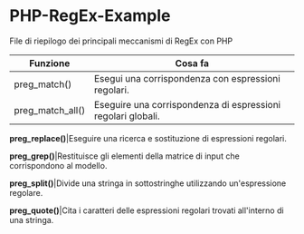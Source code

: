 # PHP-RegEx-Example
File di riepilogo dei principali meccanismi di RegEx con PHP


<!-- METODI PREG DI PHP -->

Funzione|Cosa fa
--------|-------
preg_match()|Esegui una corrispondenza con espressioni regolari.
preg_match_all()|Eseguire una corrispondenza di espressioni regolari globali.

**preg_replace()**|Eseguire una ricerca e sostituzione di espressioni regolari.

**preg_grep()**|Restituisce gli elementi della matrice di input che corrispondono al modello.

**preg_split()**|Divide una stringa in sottostringhe utilizzando un'espressione regolare.

**preg_quote()**|Cita i caratteri delle espressioni regolari trovati all'interno di una stringa.


